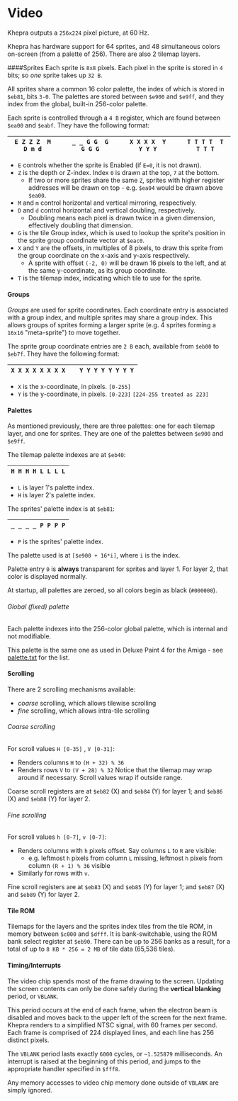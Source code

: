 Video
=====

Khepra outputs a `256x224` pixel picture, at 60 Hz.

Khepra has hardware support for 64 sprites, and 48 simultaneous colors on-screen
(from a palette of 256). There are also 2 tilemap layers.

####Sprites
Each sprite is `8x8` pixels. Each pixel in the sprite is stored in `4` bits; so 
*one* sprite takes up `32 B`.

All sprites share a common 16 color palette, the index of which is stored in
`$eb81`, bits `3-0`. The palettes are stored between `$e900` and `$e9ff`, and
they index from the global, built-in 256-color palette.

Each sprite is controlled through a `4 B` register, which are found between
`$ea00` and `$eabf`. They have the following format:

|`E Z Z Z  M D m d` | | `_ _ G G  G G G G` | | `X X X X  Y Y Y Y` | | `T T T T  T T T T` |
|------------------|---|------------------|---|------------------|---|-------------------|

- `E` controls whether the sprite is Enabled (if `E=0`, it is not drawn).
- `Z` is the depth or Z-index. Index `0` is drawn at the top, `7` at the bottom.
  - If two or more sprites share the same `Z`, sprites with higher register
  addresses will be drawn on top - e.g. `$ea04` would be drawn above `$ea00`.
- `M` and `m` control horizontal and vertical mirroring, respectively.
- `D` and `d` control horizontal and vertical doubling, respectively.
  - Doubling means each pixel is drawn twice in a given dimension, effectively
  doubling that dimension.
- `G` is the tile Group index, which is used to lookup the sprite's position in
the sprite group coordinate vector at `$eac0`.
- `X` and `Y` are the offsets, in multiples of 8 pixels, to draw this sprite
from the group coordinate on the x-axis and y-axis respectively.
  - A sprite with offset `(-2, 0)` will be drawn 16 pixels to the left, and at the
  same y-coordinate, as its group coordinate.
- `T` is the tilemap index, indicating which tile to use for the sprite.

#### Groups
*Groups* are used for sprite coordinates. Each coordinate entry is associated with
a group index, and multiple sprites may share a group index. This allows groups
of sprites forming a larger sprite (e.g. 4 sprites forming a `16x16` "meta-sprite")
to move together.

The sprite group coordinate entries are `2 B` each, available from `$eb00` to `$eb7f`.
They have the following format:

|`X X X X X X X X`| |`Y Y Y Y Y Y Y Y`|
|----------------|---|----------------|

- `X` is the x-coordinate, in pixels. `[0-255]`
- `Y` is the y-coordinate, in pixels. `[0-223]` `[224-255 treated as 223]`

#### Palettes
As mentioned previously, there are three palettes: one for each tilemap layer,
and one for sprites. They are one of the palettes between `$e900` and `$e9ff`.

The tilemap palette indexes are at `$eb40`:

|`H H H H L L L L`|
|-----------------|

- `L` is layer 1's palette index.
- `H` is layer 2's palette index.

The sprites' palette index is at `$eb81`:

|`_ _ _ _ P P P P`|
|-----------------|

- `P` is the sprites' palette index.

The palette used is at `[$e900 + 16*i]`, where `i` is the index.

Palette entry `0` is **always** transparent for sprites and layer 1.
For layer 2, that color is displayed normally.

At startup, all palettes are zeroed, so all colors begin as black (`#000000`).

###### Global (fixed) palette
Each palette indexes into the 256-color global palette, which is internal and not
modifiable.

This palette is the same one as used in Deluxe Paint 4 for the Amiga - see
[palette.txt](palette.txt) for the list.

#### Scrolling
There are 2 scrolling mechanisms available:
- *coarse* scrolling, which allows tilewise scrolling
- *fine* scrolling, which allows intra-tile scrolling

###### Coarse scrolling
For scroll values `H [0-35]` , `V [0-31]`:
- Renders columns `H` to `(H + 32) % 36`
- Renders rows `V` to `(V + 28) % 32`
Notice that the tilemap may wrap around if necessary. Scroll values wrap if outside range. 

Coarse scroll registers are at `$eb82` (X) and `$eb84` (Y) for layer 1; and `$eb86`
(X) and `$eb88` (Y) for layer 2.

###### Fine scrolling
For scroll values `h [0-7]`, `v [0-7]`:
- Renders columns with `h` pixels offset. Say columns `L` to `R` are visible:
  - e.g. leftmost `h` pixels from column `L` missing, leftmost `h` pixels from column `(R + 1) % 36` visible
- Similarly for rows with `v`.

Fine scroll registers are at `$eb83` (X) and `$eb85` (Y) for layer 1; and `$eb87`
(X) and `$eb89` (Y) for layer 2.

#### Tile ROM
Tilemaps for the layers and the sprites index tiles from the tile ROM, in memory
between `$c000` and `$dfff`.
It is bank-switchable, using the ROM bank select register at `$eb90`. There can
be up to 256 banks as a result, for a total of up to `8 KB * 256 = 2 MB` of tile data
(65,536 tiles).

#### Timing/Interrupts
The video chip spends most of the frame drawing to the screen. Updating the screen
contents can only be done safely during the **vertical blanking** period, or `VBLANK`.

This period occurs at the end of each frame, when the electron beam is disabled
and moves back to the upper left of the screen for the next frame. Khepra renders
to a simplified NTSC signal, with 60 frames per second. Each frame is comprised
of 224 displayed lines, and each line has 256 distinct pixels.

The `VBLANK` period lasts exactly `6000` cycles, or `~1.525879` milliseconds. An
interrupt is raised at the beginning of this period, and jumps to the appropriate
handler specified in `$fff8`.

Any memory accesses to video chip memory done outside of `VBLANK` are simply ignored.
